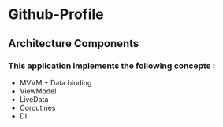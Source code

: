 # Github-Profile
## Architecture Components
### This application implements the following concepts :

- MVVM + Data binding  
- ViewModel
- LiveData  
- Coroutines  
- DI
